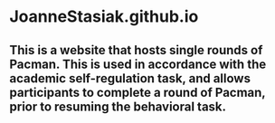 # JoanneStasiak.github.io

## This is a website that hosts single rounds of Pacman. This is used in accordance with the academic self-regulation task, and allows participants to complete a round of Pacman, prior to resuming the behavioral task.
